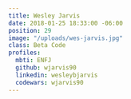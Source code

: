 ```yaml
---
title: Wesley Jarvis
date: 2018-01-25 18:33:00 -06:00
position: 29
image: "/uploads/wes-jarvis.jpg"
class: Beta Code
profiles:
  mbti: ENFJ
  github: wjarvis90
  linkedin: wesleybjarvis
  codewars: wjarvis90
---
```


